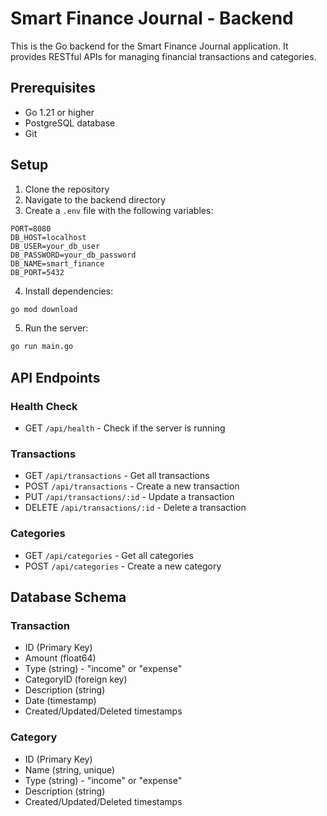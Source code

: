 # Smart Finance Journal - Backend

This is the Go backend for the Smart Finance Journal application. It provides RESTful APIs for managing financial transactions and categories.

## Prerequisites

- Go 1.21 or higher
- PostgreSQL database
- Git

## Setup

1. Clone the repository
2. Navigate to the backend directory
3. Create a `.env` file with the following variables:
```env
PORT=8080
DB_HOST=localhost
DB_USER=your_db_user
DB_PASSWORD=your_db_password
DB_NAME=smart_finance
DB_PORT=5432
```

4. Install dependencies:
```bash
go mod download
```

5. Run the server:
```bash
go run main.go
```

## API Endpoints

### Health Check
- GET `/api/health` - Check if the server is running

### Transactions
- GET `/api/transactions` - Get all transactions
- POST `/api/transactions` - Create a new transaction
- PUT `/api/transactions/:id` - Update a transaction
- DELETE `/api/transactions/:id` - Delete a transaction

### Categories
- GET `/api/categories` - Get all categories
- POST `/api/categories` - Create a new category

## Database Schema

### Transaction
- ID (Primary Key)
- Amount (float64)
- Type (string) - "income" or "expense"
- CategoryID (foreign key)
- Description (string)
- Date (timestamp)
- Created/Updated/Deleted timestamps

### Category
- ID (Primary Key)
- Name (string, unique)
- Type (string) - "income" or "expense"
- Description (string)
- Created/Updated/Deleted timestamps 